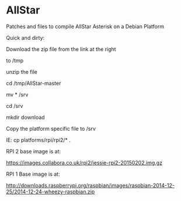 # AllStar
Patches and files to compile AllStar Asterisk on a Debian Platform

Quick and dirty:

Download the zip file from the link at the right

to /tmp

unzip the file

cd /tmp/AllStar-master

mv * /srv

cd /srv

mkdir download

Copy the platform specific file to /srv

IE: cp platforms/rpi/rpi2/* .

RPI 2 base image is at:

https://images.collabora.co.uk/rpi2/jessie-rpi2-20150202.img.gz

RPI 1 Base image is at:

http://downloads.raspberrypi.org/raspbian/images/raspbian-2014-12-25/2014-12-24-wheezy-raspbian.zip


